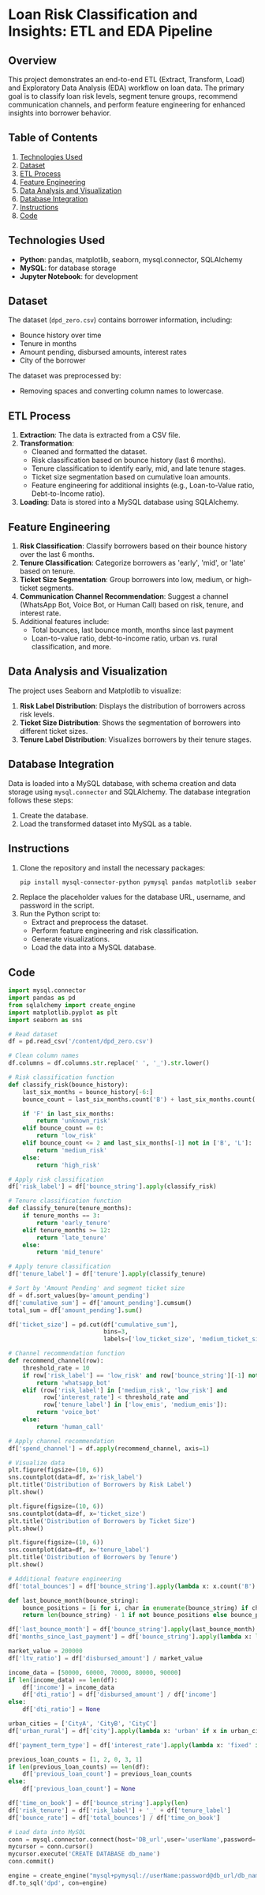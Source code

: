 
# Loan Risk Classification and Insights: ETL and EDA Pipeline

## Overview
This project demonstrates an end-to-end ETL (Extract, Transform, Load) and Exploratory Data Analysis (EDA) workflow on loan data. The primary goal is to classify loan risk levels, segment tenure groups, recommend communication channels, and perform feature engineering for enhanced insights into borrower behavior.

## Table of Contents
1. [Technologies Used](#technologies-used)
2. [Dataset](#dataset)
3. [ETL Process](#etl-process)
4. [Feature Engineering](#feature-engineering)
5. [Data Analysis and Visualization](#data-analysis-and-visualization)
6. [Database Integration](#database-integration)
7. [Instructions](#instructions)
8. [Code](#code)

## Technologies Used
- **Python**: pandas, matplotlib, seaborn, mysql.connector, SQLAlchemy
- **MySQL**: for database storage
- **Jupyter Notebook**: for development

## Dataset
The dataset (`dpd_zero.csv`) contains borrower information, including:
- Bounce history over time
- Tenure in months
- Amount pending, disbursed amounts, interest rates
- City of the borrower

The dataset was preprocessed by:
- Removing spaces and converting column names to lowercase.

## ETL Process
1. **Extraction**: The data is extracted from a CSV file.
2. **Transformation**:
    - Cleaned and formatted the dataset.
    - Risk classification based on bounce history (last 6 months).
    - Tenure classification to identify early, mid, and late tenure stages.
    - Ticket size segmentation based on cumulative loan amounts.
    - Feature engineering for additional insights (e.g., Loan-to-Value ratio, Debt-to-Income ratio).
3. **Loading**: Data is stored into a MySQL database using SQLAlchemy.

## Feature Engineering
1. **Risk Classification**: Classify borrowers based on their bounce history over the last 6 months.
2. **Tenure Classification**: Categorize borrowers as 'early', 'mid', or 'late' based on tenure.
3. **Ticket Size Segmentation**: Group borrowers into low, medium, or high-ticket segments.
4. **Communication Channel Recommendation**: Suggest a channel (WhatsApp Bot, Voice Bot, or Human Call) based on risk, tenure, and interest rate.
5. Additional features include:
    - Total bounces, last bounce month, months since last payment
    - Loan-to-value ratio, debt-to-income ratio, urban vs. rural classification, and more.

## Data Analysis and Visualization
The project uses Seaborn and Matplotlib to visualize:
1. **Risk Label Distribution**: Displays the distribution of borrowers across risk levels.
2. **Ticket Size Distribution**: Shows the segmentation of borrowers into different ticket sizes.
3. **Tenure Label Distribution**: Visualizes borrowers by their tenure stages.

## Database Integration
Data is loaded into a MySQL database, with schema creation and data storage using `mysql.connector` and SQLAlchemy. The database integration follows these steps:
1. Create the database.
2. Load the transformed dataset into MySQL as a table.

## Instructions
1. Clone the repository and install the necessary packages:
   ```bash
   pip install mysql-connector-python pymysql pandas matplotlib seaborn sqlalchemy
   ```
2. Replace the placeholder values for the database URL, username, and password in the script.
3. Run the Python script to:
   - Extract and preprocess the dataset.
   - Perform feature engineering and risk classification.
   - Generate visualizations.
   - Load the data into a MySQL database.

## Code

```python
import mysql.connector
import pandas as pd
from sqlalchemy import create_engine
import matplotlib.pyplot as plt
import seaborn as sns

# Read dataset
df = pd.read_csv('/content/dpd_zero.csv')

# Clean column names
df.columns = df.columns.str.replace(' ', '_').str.lower()

# Risk classification function
def classify_risk(bounce_history):
    last_six_months = bounce_history[-6:]
    bounce_count = last_six_months.count('B') + last_six_months.count('L')

    if 'F' in last_six_months:
        return 'unknown_risk'
    elif bounce_count == 0:
        return 'low_risk'
    elif bounce_count <= 2 and last_six_months[-1] not in ['B', 'L']:
        return 'medium_risk'
    else:
        return 'high_risk'

# Apply risk classification
df['risk_label'] = df['bounce_string'].apply(classify_risk)

# Tenure classification function
def classify_tenure(tenure_months):
    if tenure_months == 3:
        return 'early_tenure'
    elif tenure_months >= 12:
        return 'late_tenure'
    else:
        return 'mid_tenure'

# Apply tenure classification
df['tenure_label'] = df['tenure'].apply(classify_tenure)

# Sort by 'Amount Pending' and segment ticket size
df = df.sort_values(by='amount_pending')
df['cumulative_sum'] = df['amount_pending'].cumsum()
total_sum = df['amount_pending'].sum()

df['ticket_size'] = pd.cut(df['cumulative_sum'], 
                           bins=3, 
                           labels=['low_ticket_size', 'medium_ticket_size', 'high_ticket_size'])

# Channel recommendation function
def recommend_channel(row):
    threshold_rate = 10
    if row['risk_label'] == 'low_risk' and row['bounce_string'][-1] not in ['B', 'L']:
        return 'whatsapp_bot'
    elif (row['risk_label'] in ['medium_risk', 'low_risk'] and
          row['interest_rate'] < threshold_rate and 
          row['tenure_label'] in ['low_emis', 'medium_emis']):
        return 'voice_bot'
    else:
        return 'human_call'

# Apply channel recommendation
df['spend_channel'] = df.apply(recommend_channel, axis=1)

# Visualize data
plt.figure(figsize=(10, 6))
sns.countplot(data=df, x='risk_label')
plt.title('Distribution of Borrowers by Risk Label')
plt.show()

plt.figure(figsize=(10, 6))
sns.countplot(data=df, x='ticket_size')
plt.title('Distribution of Borrowers by Ticket Size')
plt.show()

plt.figure(figsize=(10, 6))
sns.countplot(data=df, x='tenure_label')
plt.title('Distribution of Borrowers by Tenure')
plt.show()

# Additional feature engineering
df['total_bounces'] = df['bounce_string'].apply(lambda x: x.count('B') + x.count('L'))

def last_bounce_month(bounce_string):
    bounce_positions = [i for i, char in enumerate(bounce_string) if char in ['B', 'L']]
    return len(bounce_string) - 1 if not bounce_positions else bounce_positions[-1]

df['last_bounce_month'] = df['bounce_string'].apply(last_bounce_month)
df['months_since_last_payment'] = df['bounce_string'].apply(lambda x: len(x) - last_bounce_month(x) - 1)

market_value = 200000
df['ltv_ratio'] = df['disbursed_amount'] / market_value

income_data = [50000, 60000, 70000, 80000, 90000]
if len(income_data) == len(df):
    df['income'] = income_data
    df['dti_ratio'] = df['disbursed_amount'] / df['income']
else:
    df['dti_ratio'] = None

urban_cities = ['CityA', 'CityB', 'CityC']
df['urban_rural'] = df['city'].apply(lambda x: 'urban' if x in urban_cities else 'rural')

df['payment_term_type'] = df['interest_rate'].apply(lambda x: 'fixed' if x < 10 else 'variable')

previous_loan_counts = [1, 2, 0, 3, 1]
if len(previous_loan_counts) == len(df):
    df['previous_loan_count'] = previous_loan_counts
else:
    df['previous_loan_count'] = None

df['time_on_book'] = df['bounce_string'].apply(len)
df['risk_tenure'] = df['risk_label'] + '_' + df['tenure_label']
df['bounce_rate'] = df['total_bounces'] / df['time_on_book']

# Load data into MySQL
conn = mysql.connector.connect(host='DB_url',user='userName',password='password')
mycursor = conn.cursor()
mycursor.execute('CREATE DATABASE db_name')
conn.commit()

engine = create_engine("mysql+pymysql://userName:password@db_url/db_name")
df.to_sql('dpd', con=engine)
```
